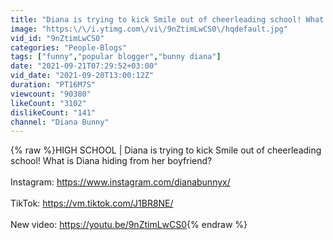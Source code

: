 ```yaml
---
title: "Diana is trying to kick Smile out of cheerleading school! What is Diana hiding from her boyfriend?"
image: "https:\/\/i.ytimg.com\/vi\/9nZtimLwCS0\/hqdefault.jpg"
vid_id: "9nZtimLwCS0"
categories: "People-Blogs"
tags: ["funny","popular blogger","bunny diana"]
date: "2021-09-21T07:29:52+03:00"
vid_date: "2021-09-20T13:00:12Z"
duration: "PT16M7S"
viewcount: "90380"
likeCount: "3102"
dislikeCount: "141"
channel: "Diana Bunny"
---
```

{% raw %}HIGH SCHOOL | Diana is trying to kick Smile out of cheerleading school! What is Diana hiding from her boyfriend?<br /><br />Instagram: <a rel="nofollow" target="blank" href="https://www.instagram.com/dianabunnyx/">https://www.instagram.com/dianabunnyx/</a><br /><br />TikTok: <a rel="nofollow" target="blank" href="https://vm.tiktok.com/J1BR8NE/">https://vm.tiktok.com/J1BR8NE/</a><br /><br />New video: <a rel="nofollow" target="blank" href="https://youtu.be/9nZtimLwCS0">https://youtu.be/9nZtimLwCS0</a>{% endraw %}
